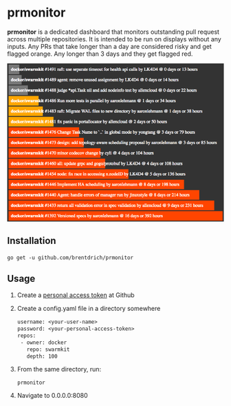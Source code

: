 # prmonitor

**prmonitor** is a dedicated dashboard that monitors outstanding
pull request across multiple repositories. It is intended to be
run on displays without any inputs. Any PRs that take longer than
a day are considered risky and get flagged orange. Any longer
than 3 days and they get flagged red.

![Example](/example.png)

## Installation
```
go get -u github.com/brentdrich/prmonitor
```

## Usage
 1. Create a [personal access token](https://github.com/blog/1509-personal-api-tokens) at Github

 2. Create a config.yaml file in a directory somewhere
    ```
    username: <your-user-name>
    password: <your-personal-access-token>
    repos:
     - owner: docker
       repo: swarmkit
       depth: 100
    ```

 3. From the same directory, run:
    ```
    prmonitor
    ```

 4. Navigate to 0.0.0.0:8080